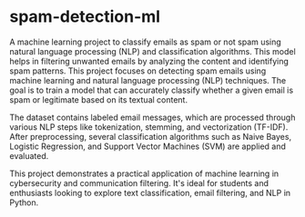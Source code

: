 # spam-detection-ml
A machine learning project to classify emails as spam or not spam using natural language processing (NLP) and classification algorithms. This model helps in filtering unwanted emails by analyzing the content and identifying spam patterns.
This project focuses on detecting spam emails using machine learning and natural language processing (NLP) techniques. The goal is to train a model that can accurately classify whether a given email is spam or legitimate based on its textual content.

The dataset contains labeled email messages, which are processed through various NLP steps like tokenization, stemming, and vectorization (TF-IDF). After preprocessing, several classification algorithms such as Naive Bayes, Logistic Regression, and Support Vector Machines (SVM) are applied and evaluated.

This project demonstrates a practical application of machine learning in cybersecurity and communication filtering. It's ideal for students and enthusiasts looking to explore text classification, email filtering, and NLP in Python.
